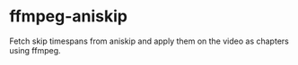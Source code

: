 # ffmpeg-aniskip

Fetch skip timespans from aniskip and apply them on the video as chapters using ffmpeg.
